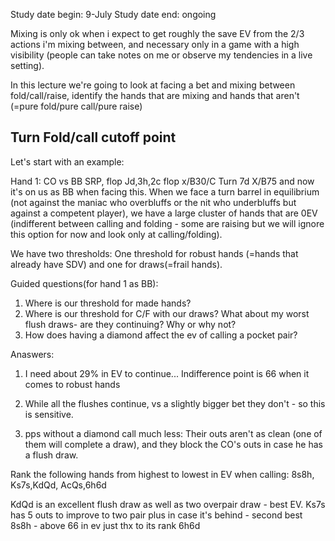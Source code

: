 
Study date begin: 9-July
Study date end: ongoing

Mixing is only ok when i expect to get roughly the save EV from the 2/3 actions i'm mixing between, and necessary only in a game with a high visibility (people can take notes on me or observe my tendencies in a live setting).

In this lecture we're going to look at facing a bet and mixing between fold/call/raise, identify the hands that are mixing and hands that aren't (=pure fold/pure call/pure raise)

## Turn Fold/call cutoff point
Let's start with an example:

Hand 1: CO vs BB SRP, flop Jd,3h,2c flop x/B30/C
Turn 7d X/B75 and now it's on us as BB when facing this. When we face a turn barrel in equilibrium (not against the maniac who overbluffs or the nit who underbluffs but against a competent player), we have a large cluster of hands that are 0EV (indifferent between calling and folding - some are raising but we will ignore this option for now and look only at calling/folding).

We have two thresholds: One threshold for robust hands (=hands that already have SDV) and one for draws(=frail hands).

Guided questions(for hand 1 as BB):
1. Where is our threshold for made hands?
2. Where is our threshold for C/F with our draws? What about my worst flush draws- are they continuing? Why or why not?
3. How does having a diamond affect the ev of calling a pocket pair?


Anaswers:

1. I need about 29% in EV to continue... Indifference point is 66 when it comes to robust hands

2. While all the flushes continue, vs a slightly bigger bet they don't - so this is sensitive.

3. pps without a diamond call much less: Their outs aren't as clean (one of them will complete a draw), and they block the CO's outs in case he has a flush draw.


Rank the following hands from highest to lowest in EV when calling:
8s8h, Ks7s,KdQd, AcQs,6h6d

KdQd is an excellent flush draw as well as two overpair draw - best EV.
Ks7s has 5 outs to improve to two pair plus in case it's behind - second best
8s8h - above 66 in ev just thx to its rank
6h6d
